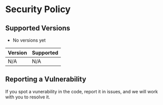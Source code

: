 # Security Policy

## Supported Versions
 - No versions yet

| Version | Supported          |
| ------- | ------------------ |
| N/A   | N/A |

## Reporting a Vulnerability

If you spot a vunerability in the code, report it in issues, and we will work with you to resolve it.
